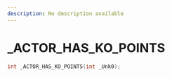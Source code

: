 ```yaml
---
description: No description available 
---
```


# _ACTOR_HAS_KO_POINTS

```cpp
int _ACTOR_HAS_KO_POINTS(int _Unk0);
```
